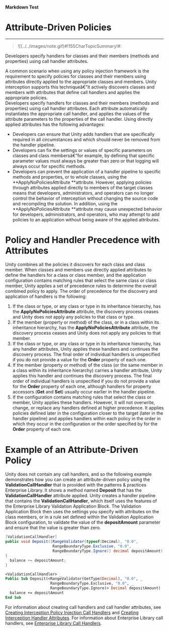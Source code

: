 ﻿---
Source File Name: 75-Interception.docx
AssetID: 456aac54-4ba3-4904-adae-36fb5227fabc
Title: Attribute-Driven Policies
Order In ToC: 2\6\2
Output Filename: 2\6\2_Attribute-Driven Policies.markdown
---

#### Markdown Test ####
# Attribute-Driven Policies #
----------


> ![(../../images/note.gif)#!155CharTopicSummary!#:
> 
Developers specify handlers for classes and their members (methods and properties) using call handler attributes.

A common scenario when using any policy injection framework is the requirement to specify policies for classes and their members using attributes directly applied to the appropriate classes and members. Unity interception supports this techniqueâ€”it actively discovers classes and members with attributes that define call handlers and applies the appropriate policies.  
Developers specify handlers for classes and their members (methods and properties) using call handler attributes. Each attribute automatically instantiates the appropriate call handler, and applies the values of the attribute parameters to the properties of the call handler. Using directly applied attributes has the following advantages:  
+ Developers can ensure that Unity adds handlers that are specifically required in all circumstances and which should never be removed from the handler pipeline.
+ Developers can fix the settings or values of specific parameters on classes and class membersâ€”for example, by defining that specific parameter values must always be greater than zero or that logging will always occur for specific methods.
+ Developers can prevent the application of a handler pipeline to specific methods and properties, or to whole classes, using the **ApplyNoPoliciesAttribute **attribute.
However, applying policies through attributes applied directly to members of the target classes means that developers, administrators, and operators can no longer control the behavior of interception without changing the source code and recompiling the solution. In addition, using the **ApplyNoPoliciesAttribute **attribute may cause unexpected behavior for developers, administrators, and operators, who may attempt to add policies to an application without being aware of the applied attributes.  

# Policy and Handler Precedence with Attributes #
Unity combines all the policies it discovers for each class and class member. When classes and members use directly applied attributes to define the handlers for a class or class member, and the application configuration contains matching rules that select the same class or class member, Unity applies a set of precedence rules to determine the overall combined policy to apply. The order of precedence for the discovery and application of handlers is the following:  
1. If the class or type, or any class or type in its inheritance hierarchy, has the **ApplyNoPoliciesAttribute** attribute, the discovery process ceases and Unity does not apply any policies to that class or type.
2. If the member (property or method) of the class, or in a class within its inheritance hierarchy, has the **ApplyNoPoliciesAttribute** attribute, the discovery process ceases and Unity does not apply any policies to that member.
3. If the class or type, or any class or type in its inheritance hierarchy, has any handler attributes, Unity applies these handlers and continues the discovery process. The final order of individual handlers is unspecified if you do not provide a value for the **Order** property of each one.
4. If the member (property or method) of the class (or the same member in a class within its inheritance hierarchy) carries a handler attribute, Unity applies this handler and continues the discovery process. The final order of individual handlers is unspecified if you do not provide a value for the **Order** property of each one, although handlers for property accessors (**Get** and **Set**) usually occur earlier in the handler pipeline.
5. If the configuration contains matching rules that select the class or member, Unity applies these handlers. However, it will not overwrite, change, or replace any handlers defined at higher precedence. It applies policies defined later in the configuration closer to the target (later in the handler pipeline) and applies handlers within each policy in the order in which they occur in the configuration or the order specified by for the **Order** property of each one. 

# Example of an Attribute-Driven Policy #
Unity does not contain any call handlers, and so the following example demonstrates how you can create an attribute-driven policy using the **ValidationCallHandler** that is provided with the patterns & practices Enterprise Library. It shows a method named **Deposit** that has the **ValidationCallHandler** attribute applied. Unity creates a handler pipeline that contains the **ValidationCallHandler**, which itself uses the features of the Enterprise Library Validation Application Block. The Validation Application Block then uses the settings you specify with attributes on the class members, or in a rule set defined within the Validation Application Block configuration, to validate the value of the **depositAmount** parameter and ensure that the value is greater than zero.   

```csharp
[ValidationCallHandler]
public void Deposit([RangeValidator(typeof(Decimal), "0.0", 
                     RangeBoundaryType.Exclusive, "0.0", 
                     RangeBoundaryType.Ignore)] decimal depositAmount)
{
  balance += depositAmount;
}
```


```vb
<ValidationCallHandler> _
Public Sub Deposit(<RangeValidator(GetType(Decimal), "0.0", _
                    RangeBoundaryType.Exclusive, "0.0", _
                    RangeBoundaryType.Ignore)> Decimal depositAmount)
  balance += depositAmount
End Sub
```

For information about creating call handlers and call handler attributes, see [Creating Interception Policy Injection Call Handlers](test-markdown_587afe3d-d6c7-447f-bb9b-8fd750174bcc.html) and [Creating Interception Handler Attributes](test-markdown_f9822e7e-003d-482d-9d72-5f795704367a.html). For information about Enterprise Library call handlers, see [Enterprise Library Call Handlers](test-markdown_969b6f02-4da3-41d1-8527-c9e0009d1632.html).  


